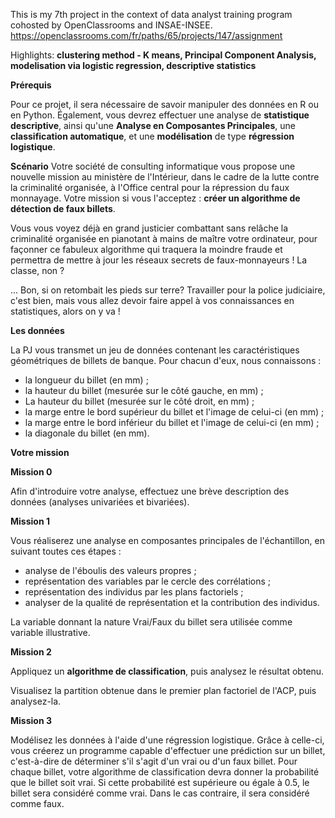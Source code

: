This is my 7th project in the context of data analyst training program cohosted by OpenClassrooms and INSAE-INSEE. 
https://openclassrooms.com/fr/paths/65/projects/147/assignment


Highlights: **clustering method - K means, Principal Component Analysis, modelisation via logistic regression, descriptive statistics**


**Prérequis**

Pour ce projet, il sera nécessaire de savoir manipuler des données en R ou en Python. Également, vous devrez effectuer une analyse de **statistique descriptive**, ainsi qu'une **Analyse en Composantes Principales**, une **classification automatique**, et une **modélisation** de type **régression logistique**.

 
**Scénario**
Votre société de consulting informatique vous propose une nouvelle mission au ministère de l'Intérieur, dans le cadre de la lutte contre la criminalité organisée, à l'Office central pour la répression du faux monnayage. Votre mission si vous l'acceptez : **créer un algorithme de détection de faux billets**.

Vous vous voyez déjà en grand justicier combattant sans relâche la criminalité organisée en pianotant à mains de maître votre ordinateur, pour façonner ce fabuleux algorithme  qui traquera la moindre fraude et permettra de mettre à jour les réseaux secrets de faux-monnayeurs ! La classe, non ?

... Bon, si on retombait les pieds sur terre? Travailler pour la police judiciaire, c'est bien, mais vous allez devoir faire appel à vos connaissances en statistiques, alors on y va !

**Les données**

La PJ vous transmet un jeu de données contenant les caractéristiques géométriques de billets de banque. Pour chacun d'eux, nous connaissons :

- la longueur du billet (en mm) ;
- la hauteur du billet (mesurée sur le côté gauche, en mm) ;
- La hauteur du billet (mesurée sur le côté droit, en mm) ;
- la marge entre le bord supérieur du billet et l'image de celui-ci (en mm) ;
- la marge entre le bord inférieur du billet et l'image de celui-ci (en mm) ;
- la diagonale du billet (en mm).

**Votre mission**

**Mission 0**

Afin d'introduire votre analyse, effectuez une brève description des données (analyses univariées et bivariées).

**Mission 1**

Vous réaliserez une analyse en composantes principales de l'échantillon, en suivant toutes ces étapes :

- analyse de l'éboulis des valeurs propres ;
- représentation des variables par le cercle des corrélations ;
- représentation des individus par les plans factoriels ;
- analyser de la qualité de représentation et la contribution des individus.

La variable donnant la nature Vrai/Faux du billet sera utilisée comme variable illustrative.

**Mission 2**

Appliquez un **algorithme de classification**, puis analysez le résultat obtenu.

Visualisez la partition obtenue dans le premier plan factoriel de l'ACP, puis analysez-la.

**Mission 3**

Modélisez les données à l'aide d'une régression logistique. Grâce à celle-ci, vous créerez un programme capable d'effectuer une prédiction sur un billet, c'est-à-dire de déterminer s'il s'agit d'un vrai ou d'un faux billet. Pour chaque billet, votre algorithme de classification devra donner la probabilité que le billet soit vrai. Si cette probabilité est supérieure ou égale à 0.5, le billet sera considéré comme vrai. Dans le cas contraire, il sera considéré comme faux.
